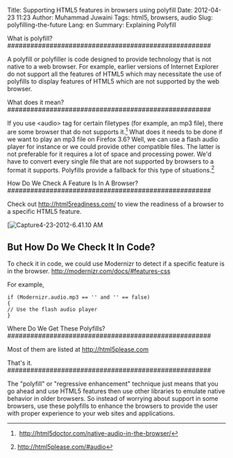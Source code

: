 Title: Supporting HTML5 features in browsers using polyfill
Date: 2012-04-23 11:23
Author: Muhammad Juwaini
Tags: html5, browsers, audio
Slug: polyfilling-the-future
Lang: en
Summary: Explaining Polyfill

What is polyfill?
#####################################################

A polyfill or polyfiller is code designed to provide technology that is
not native to a web browser. For example, earlier versions of Internet
Explorer do not support all the features of HTML5 which may necessitate
the use of polyfills to display features of HTML5 which are not
supported by the web browser.

What does it mean?
#####################################################


If you use &lt;audio&gt; tag for certain filetypes (for example, an mp3
file), there are some browser that do not supports it.[^1]
What does it needs to be done if we want to play an mp3 file on Firefox
3.6? Well, we can use a flash audio player for instance or we could
provide other compatible files. The latter is not preferable for it
requires a lot of space and processing power. We'd have to convert every
single file that are not supported by browsers to a format it supports.
Polyfills provide a fallback for this type of
situations.[^2]

How Do We Check A Feature Is In A Browser?
#####################################################

Check out <http://html5readiness.com/> to view the readiness of a
browser to a specific HTML5 feature. 

[![Capture4-23-2012-6.41.10
AM]({filename}/images/860d2-6a0153916e707f970b0168ea921382970c-pi.jpg "Capture4-23-2012-6.41.10 AM")


But How Do We Check It In Code?
-----------------------------------------------------

To check it in code, we could use Modernizr to detect if a specific
feature is in the browser. <http://modernizr.com/docs/#features-css>

For example,


    if (Modernizr.audio.mp3 == '' and '' == false)
    {
    // Use the flash audio player
    }


Where Do We Get These Polyfills?
#####################################################

Most of them are listed at <http://html5please.com>

That's it.
#####################################################

The "polyfill" or "regressive enhancement" technique just means that you
go ahead and use HTML5 features then use other libraries to emulate
native behavior in older browsers. So instead of worrying about support
in some browsers, use these polyfills to enhance the browsers to provide
the user with proper experience to your web sites and applications.

[^1]: <http://html5doctor.com/native-audio-in-the-browser/>

[^2]: <http://html5please.com/#audio>


